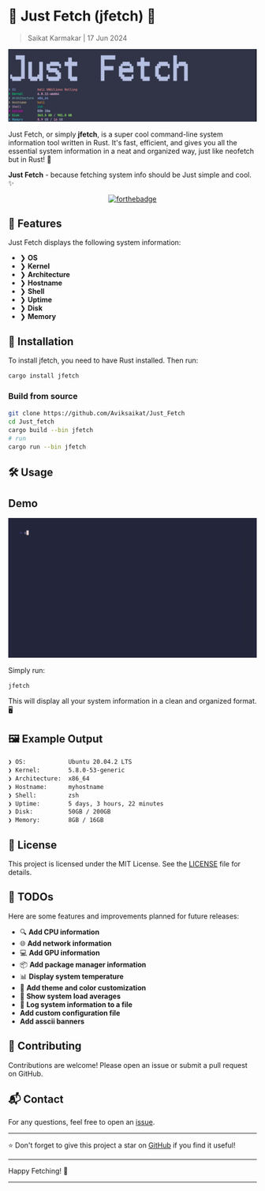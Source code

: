 # 🌟 Just Fetch (jfetch) 🌟

> Saikat Karmakar | 17 Jun 2024

![](media/jfetch_banner.png)

Just Fetch, or simply **jfetch**, is a super cool command-line system information tool written in Rust. It's fast, efficient, and gives you all the essential system information in a neat and organized way, just like neofetch but in Rust! 🚀

**Just Fetch** - because fetching system info should be Just simple and cool. ✨

<center>

[![forthebadge](https://forthebadge.com/images/badges/made-with-rust.svg)](https://forthebadge.com)

</center>

## 🚀 Features

Just Fetch displays the following system information:

- ❯ **OS**
- ❯ **Kernel**
- ❯ **Architecture**
- ❯ **Hostname**
- ❯ **Shell**
- ❯ **Uptime**
- ❯ **Disk**
- ❯ **Memory**

## 🎉 Installation

To install jfetch, you need to have Rust installed. Then run:

```sh
cargo install jfetch
```

### Build from source

```sh
git clone https://github.com/Aviksaikat/Just_Fetch
cd Just_fetch
cargo build --bin jfetch
# run
cargo run --bin jfetch
```

## 🛠 Usage

## Demo
![](media/demo.gif)

Simply run:

```sh
jfetch
```

This will display all your system information in a clean and organized format. 🖥️

## 🖼 Example Output

```sh
❯ OS:            Ubuntu 20.04.2 LTS
❯ Kernel:        5.8.0-53-generic
❯ Architecture:  x86_64
❯ Hostname:      myhostname
❯ Shell:         zsh
❯ Uptime:        5 days, 3 hours, 22 minutes
❯ Disk:          50GB / 200GB
❯ Memory:        8GB / 16GB
```

## 📜 License

This project is licensed under the MIT License. See the [LICENSE](LICENSE) file for details.

## 🚧 TODOs

Here are some features and improvements planned for future releases:

- 🔍 **Add CPU information** 
- 🌐 **Add network information**
- 💻 **Add GPU information**
- 📦 **Add package manager information**
- 📊 **Display system temperature**
- 🎨 **Add theme and color customization**
- 📅 **Show system load averages**
- 📝 **Log system information to a file**
- **Add custom configuration file**
- **Add asscii banners**

## 🤝 Contributing

Contributions are welcome! Please open an issue or submit a pull request on GitHub.

## 📬 Contact

For any questions, feel free to open an [issue](https://github.com/Aviksaikat/Just_Fetch/issues).

---


⭐️ Don't forget to give this project a star on [GitHub](https://github.com/Aviksaikat/Just_Fetch) if you find it useful!

---

Happy Fetching! 🥳

---

